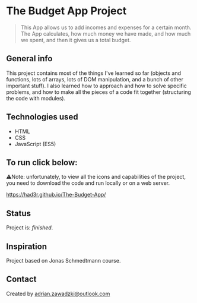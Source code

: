 # The Budget App Project   
> This App allows us to add incomes and expenses for a certain month. The App calculates, how much money we have made, and how much we spent, and then it gives us a total budget.

## General info

This project contains most of the things I've learned so far (objects and functions, lots of arrays, lots of DOM manipulation, and a bunch of other important stuff). I also learned how to approach and how to solve specific problems, and how to make all the pieces of a code fit together (structuring the code with modules).

## Technologies used
* HTML 
* CSS 
* JavaScript (ES5)

## To run click below: 
⚠️Note: unfortunately, to view all the icons and capabilities of the project, you need to download the code and run locally or on a web server.

https://had3r.github.io/The-Budget-App/

## Status
Project is:  _finished_.

## Inspiration
Project  based on Jonas Schmedtmann course.

## Contact
Created by adrian.zawadzki@outlook.com
